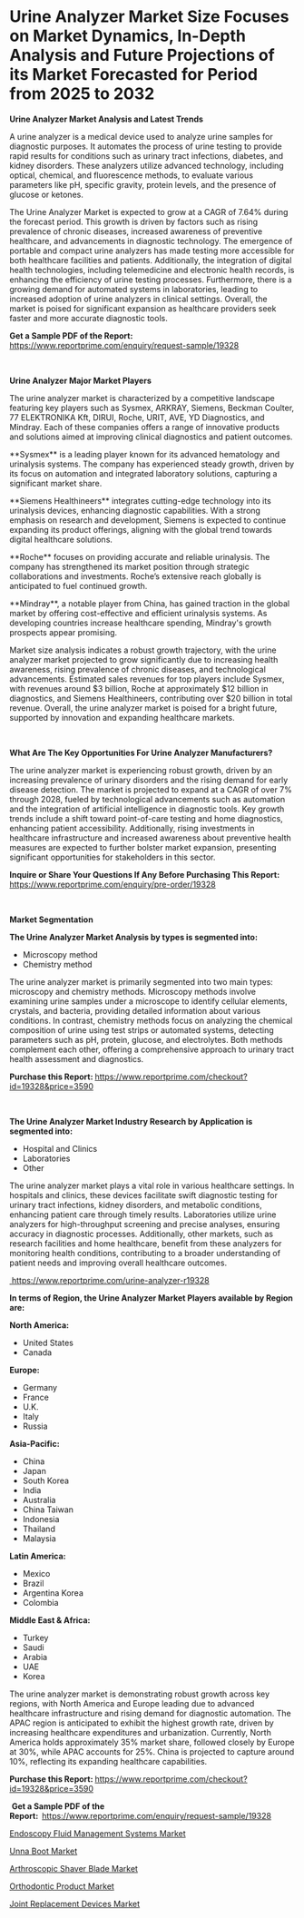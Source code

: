 <p><h1>Urine Analyzer Market Size Focuses on Market Dynamics, In-Depth Analysis and Future Projections of its Market Forecasted for Period from 2025 to 2032</h1></p><p><strong>Urine Analyzer Market Analysis and Latest Trends</strong></p>
<p><p>A urine analyzer is a medical device used to analyze urine samples for diagnostic purposes. It automates the process of urine testing to provide rapid results for conditions such as urinary tract infections, diabetes, and kidney disorders. These analyzers utilize advanced technology, including optical, chemical, and fluorescence methods, to evaluate various parameters like pH, specific gravity, protein levels, and the presence of glucose or ketones.</p><p>The Urine Analyzer Market is expected to grow at a CAGR of 7.64% during the forecast period. This growth is driven by factors such as rising prevalence of chronic diseases, increased awareness of preventive healthcare, and advancements in diagnostic technology. The emergence of portable and compact urine analyzers has made testing more accessible for both healthcare facilities and patients. Additionally, the integration of digital health technologies, including telemedicine and electronic health records, is enhancing the efficiency of urine testing processes. Furthermore, there is a growing demand for automated systems in laboratories, leading to increased adoption of urine analyzers in clinical settings. Overall, the market is poised for significant expansion as healthcare providers seek faster and more accurate diagnostic tools.</p></p>
<p><strong>Get a Sample PDF of the Report:&nbsp;</strong> <a href="https://www.reportprime.com/enquiry/request-sample/19328?utm_campaign=1167&utm_medium=2&utm_source=Github&utm_content=ia&utm_term=19032025&utm_id=urine-analyzer">https://www.reportprime.com/enquiry/request-sample/19328</a></p>
<p>&nbsp;</p>
<p><strong>Urine Analyzer Major Market Players</strong></p>
<p><p>The urine analyzer market is characterized by a competitive landscape featuring key players such as Sysmex, ARKRAY, Siemens, Beckman Coulter, 77 ELEKTRONIKA Kft, DIRUI, Roche, URIT, AVE, YD Diagnostics, and Mindray. Each of these companies offers a range of innovative products and solutions aimed at improving clinical diagnostics and patient outcomes.</p><p>**Sysmex** is a leading player known for its advanced hematology and urinalysis systems. The company has experienced steady growth, driven by its focus on automation and integrated laboratory solutions, capturing a significant market share.</p><p>**Siemens Healthineers** integrates cutting-edge technology into its urinalysis devices, enhancing diagnostic capabilities. With a strong emphasis on research and development, Siemens is expected to continue expanding its product offerings, aligning with the global trend towards digital healthcare solutions.</p><p>**Roche** focuses on providing accurate and reliable urinalysis. The company has strengthened its market position through strategic collaborations and investments. Roche’s extensive reach globally is anticipated to fuel continued growth.</p><p>**Mindray**, a notable player from China, has gained traction in the global market by offering cost-effective and efficient urinalysis systems. As developing countries increase healthcare spending, Mindray's growth prospects appear promising.</p><p>Market size analysis indicates a robust growth trajectory, with the urine analyzer market projected to grow significantly due to increasing health awareness, rising prevalence of chronic diseases, and technological advancements. Estimated sales revenues for top players include Sysmex, with revenues around $3 billion, Roche at approximately $12 billion in diagnostics, and Siemens Healthineers, contributing over $20 billion in total revenue. Overall, the urine analyzer market is poised for a bright future, supported by innovation and expanding healthcare markets.</p></p>
<p>&nbsp;</p>
<p><strong>What Are The Key Opportunities For Urine Analyzer Manufacturers?</strong></p>
<p><p>The urine analyzer market is experiencing robust growth, driven by an increasing prevalence of urinary disorders and the rising demand for early disease detection. The market is projected to expand at a CAGR of over 7% through 2028, fueled by technological advancements such as automation and the integration of artificial intelligence in diagnostic tools. Key growth trends include a shift toward point-of-care testing and home diagnostics, enhancing patient accessibility. Additionally, rising investments in healthcare infrastructure and increased awareness about preventive health measures are expected to further bolster market expansion, presenting significant opportunities for stakeholders in this sector.</p></p>
<p><strong>Inquire or Share Your Questions If Any Before Purchasing This Report:</strong> <a href="https://www.reportprime.com/enquiry/pre-order/19328?utm_campaign=1167&utm_medium=2&utm_source=Github&utm_content=ia&utm_term=19032025&utm_id=urine-analyzer">https://www.reportprime.com/enquiry/pre-order/19328</a></p>
<p>&nbsp;</p>
<p><strong>Market Segmentation</strong></p>
<p><strong>The Urine Analyzer Market Analysis by types is segmented into:</strong></p>
<p><ul><li>Microscopy method</li><li>Chemistry method</li></ul></p>
<p><p>The urine analyzer market is primarily segmented into two main types: microscopy and chemistry methods. Microscopy methods involve examining urine samples under a microscope to identify cellular elements, crystals, and bacteria, providing detailed information about various conditions. In contrast, chemistry methods focus on analyzing the chemical composition of urine using test strips or automated systems, detecting parameters such as pH, protein, glucose, and electrolytes. Both methods complement each other, offering a comprehensive approach to urinary tract health assessment and diagnostics.</p></p>
<p><strong>Purchase this Report:&nbsp;</strong><a href="https://www.reportprime.com/checkout?id=19328&price=3590&utm_campaign=1167&utm_medium=2&utm_source=Github&utm_content=ia&utm_term=19032025&utm_id=urine-analyzer">https://www.reportprime.com/checkout?id=19328&price=3590</a></p>
<p>&nbsp;</p>
<p><strong>The Urine Analyzer Market Industry Research by Application is segmented into:</strong></p>
<p><ul><li>Hospital and Clinics</li><li>Laboratories</li><li>Other</li></ul></p>
<p><p>The urine analyzer market plays a vital role in various healthcare settings. In hospitals and clinics, these devices facilitate swift diagnostic testing for urinary tract infections, kidney disorders, and metabolic conditions, enhancing patient care through timely results. Laboratories utilize urine analyzers for high-throughput screening and precise analyses, ensuring accuracy in diagnostic processes. Additionally, other markets, such as research facilities and home healthcare, benefit from these analyzers for monitoring health conditions, contributing to a broader understanding of patient needs and improving overall healthcare outcomes.</p></p>
<p><a href="https://www.reportprime.com/urine-analyzer-r19328?utm_campaign=1167&utm_medium=2&utm_source=Github&utm_content=ia&utm_term=19032025&utm_id=urine-analyzer">&nbsp;https://www.reportprime.com/urine-analyzer-r19328</a></p>
<p><strong>In terms of Region, the Urine Analyzer Market Players available by Region are:</strong></p>
<p>
    <p> <strong> North America: </strong>
        <ul>
            <li>United States</li>
            <li>Canada</li>
        </ul>
        </p> 
    <p> <strong> Europe: </strong>
        <ul>
            <li>Germany</li>
            <li>France</li>
            <li>U.K.</li>
            <li>Italy</li>
            <li>Russia</li>
        </ul>
        </p> 
    <p> <strong> Asia-Pacific: </strong>
        <ul>
            <li>China</li>
            <li>Japan</li>
            <li>South Korea</li>
            <li>India</li>
            <li>Australia</li>
            <li>China Taiwan</li>
            <li>Indonesia</li>
            <li>Thailand</li>
            <li>Malaysia</li>
        </ul>
        </p> 
    <p> <strong> Latin America: </strong>
        <ul>
            <li>Mexico</li>
            <li>Brazil</li>
            <li>Argentina Korea</li>
            <li>Colombia</li>
        </ul>
        </p> 
    <p> <strong> Middle East & Africa: </strong>
        <ul>
            <li>Turkey</li>
            <li>Saudi</li>
            <li>Arabia</li>
            <li>UAE</li>
            <li>Korea</li>
        </ul>
    </p>
    </p>
<p><p>The urine analyzer market is demonstrating robust growth across key regions, with North America and Europe leading due to advanced healthcare infrastructure and rising demand for diagnostic automation. The APAC region is anticipated to exhibit the highest growth rate, driven by increasing healthcare expenditures and urbanization. Currently, North America holds approximately 35% market share, followed closely by Europe at 30%, while APAC accounts for 25%. China is projected to capture around 10%, reflecting its expanding healthcare capabilities.</p></p>
<p><strong>Purchase this Report: </strong><a href="https://www.reportprime.com/checkout?id=19328&price=3590&utm_campaign=1167&utm_medium=2&utm_source=Github&utm_content=ia&utm_term=19032025&utm_id=urine-analyzer">https://www.reportprime.com/checkout?id=19328&price=3590</a></p>
<p>&nbsp;<strong>Get a Sample PDF of the Report:&nbsp;&nbsp;</strong><a href="https://www.reportprime.com/enquiry/request-sample/19328?utm_campaign=1167&utm_medium=2&utm_source=Github&utm_content=ia&utm_term=19032025&utm_id=urine-analyzer">https://www.reportprime.com/enquiry/request-sample/19328</a></p>
<p><strong></strong></p>
<p><p><a href="https://github.com/sawrovpipolo/Market-Research-Report-List-1/blob/main/endoscopy-fluid-management-systems-market.md?utm_campaign=1167&utm_medium=2&utm_source=Github&utm_content=ia&utm_term=19032025&utm_id=urine-analyzer">Endoscopy Fluid Management Systems Market</a></p><p><a href="https://github.com/nkbaroga/Market-Research-Report-List-1/blob/main/unna-boot-market.md?utm_campaign=1167&utm_medium=2&utm_source=Github&utm_content=ia&utm_term=19032025&utm_id=urine-analyzer">Unna Boot Market</a></p><p><a href="https://github.com/aarajlyre/Market-Research-Report-List-1/blob/main/arthroscopic-shaver-blade-market.md?utm_campaign=1167&utm_medium=2&utm_source=Github&utm_content=ia&utm_term=19032025&utm_id=urine-analyzer">Arthroscopic Shaver Blade Market</a></p><p><a href="https://github.com/ritooesiaba/Market-Research-Report-List-1/blob/main/orthodontic-product-market.md?utm_campaign=1167&utm_medium=2&utm_source=Github&utm_content=ia&utm_term=19032025&utm_id=urine-analyzer">Orthodontic Product Market</a></p><p><a href="https://github.com/elvutedipela/Market-Research-Report-List-1/blob/main/joint-replacement-devices-market.md?utm_campaign=1167&utm_medium=2&utm_source=Github&utm_content=ia&utm_term=19032025&utm_id=urine-analyzer">Joint Replacement Devices Market</a></p></p>